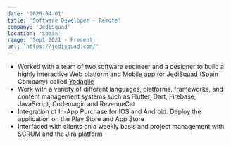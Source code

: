```yaml
---
date: '2020-04-01'
title: 'Software Developer - Remote'
company: 'JediSquad'
location: 'Spain'
range: 'Sept 2021 - Present'
url: 'https://jedisquad.com/'
---
```


- Worked with a team of two software engineer and a designer to build a highly interactive Web platform and Mobile app for [JediSquad](https://jedisquad.com/) (Spain Company) called [Yodagile](https://jedisquad.com/yodagile/)
- Work with a variety of different languages, platforms, frameworks, and content management systems such as Flutter, Dart, Firebase, JavaScript, Codemagic and RevenueCat
- Integration of In-App Purchase for IOS and Android. Deploy the application on the Play Store and App Store
- Interfaced with clients on a weekly basis and project management with SCRUM and the Jira platform

